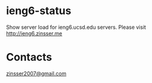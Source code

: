 # ieng6-status
Show server load for ieng6.ucsd.edu servers. Please visit http://ieng6.zinsser.me

# Contacts
zinsser2007@gmail.com

